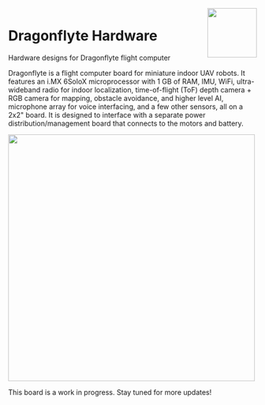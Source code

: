 <img align="right" height="100" src="https://raphaelchang.com/wp-content/uploads/Dragonflyte.png">

# Dragonflyte Hardware

Hardware designs for Dragonflyte flight computer

Dragonflyte is a flight computer board for miniature indoor UAV robots. It features an i.MX 6SoloX microprocessor with 1 GB of RAM, IMU, WiFi, ultra-wideband radio for indoor localization, time-of-flight (ToF) depth camera + RGB camera for mapping, obstacle avoidance, and higher level AI, microphone array for voice interfacing, and a few other sensors, all on a 2x2" board. It is designed to interface with a separate power distribution/management board that connects to the motors and battery.

<img width="500" src="https://raphaelchang.com/wp-content/uploads/2018/01/dragonflyte_0.1.PNG">

This board is a work in progress. Stay tuned for more updates!

